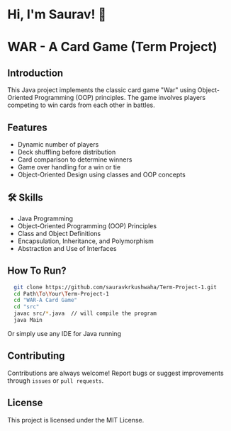 
# Hi, I'm Saurav! 👋

# WAR - A Card Game (Term Project)

## Introduction
This Java project implements the classic card game "War" using Object-Oriented Programming (OOP) principles. The game involves players competing to win cards from each other in battles.


## Features

- Dynamic number of players
- Deck shuffling before distribution
- Card comparison to determine winners
- Game over handling for a win or tie
- Object-Oriented Design using classes and OOP concepts


## 🛠 Skills
- Java Programming
- Object-Oriented Programming (OOP) Principles
- Class and Object Definitions
- Encapsulation, Inheritance, and Polymorphism
- Abstraction and Use of Interfaces


## How To Run?

```bash
  git clone https://github.com/sauravkrkushwaha/Term-Project-1.git
  cd Path\To\Your\Term-Project-1
  cd "WAR-A Card Game"
  cd "src"
  javac src/*.java  // will compile the program
  java Main
```
Or simply use any IDE  for Java running
    
## Contributing

Contributions are always welcome! 
Report bugs or suggest improvements through `issues` or `pull requests`.


## License

This project is licensed under the MIT License.

